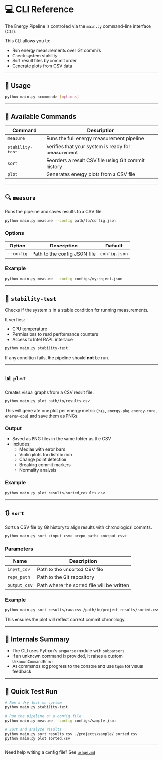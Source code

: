 # 💻 CLI Reference

The Energy Pipeline is controlled via the `main.py` command-line interface (CLI).

This CLI allows you to:

- Run energy measurements over Git commits
- Check system stability
- Sort result files by commit order
- Generate plots from CSV data

---

## 🧾 Usage

```bash
python main.py <command> [options]
```

---

## 📌 Available Commands

| Command          | Description                                         |
| ---------------- | --------------------------------------------------- |
| `measure`        | Runs the full energy measurement pipeline           |
| `stability-test` | Verifies that your system is ready for measurement  |
| `sort`           | Reorders a result CSV file using Git commit history |
| `plot`           | Generates energy plots from a CSV file              |

---

## 🔍 `measure`

Runs the pipeline and saves results to a CSV file.

```bash
python main.py measure --config path/to/config.json
```

### Options

| Option     | Description                  | Default       |
| ---------- | ---------------------------- | ------------- |
| `--config` | Path to the config JSON file | `config.json` |

### Example

```bash
python main.py measure --config configs/myproject.json
```

---

## 🧪 `stability-test`

Checks if the system is in a stable condition for running measurements.

It verifies:

- CPU temperature
- Permissions to read performance counters
- Access to Intel RAPL interface

```bash
python main.py stability-test
```

If any condition fails, the pipeline should **not** be run.

---

## 📊 `plot`

Creates visual graphs from a CSV result file.

```bash
python main.py plot path/to/results.csv
```

This will generate one plot per energy metric (e.g., `energy-pkg`, `energy-core`, `energy-gpu`) and save them as PNGs.

### Output

- Saved as PNG files in the same folder as the CSV
- Includes:
  - Median with error bars
  - Violin plots for distribution
  - Change point detection
  - Breaking commit markers
  - Normality analysis

### Example

```bash
python main.py plot results/sorted_results.csv
```

---

## 🔃 `sort`

Sorts a CSV file by Git history to align results with chronological commits.

```bash
python main.py sort <input_csv> <repo_path> <output_csv>
```

### Parameters

| Name         | Description                                |
| ------------ | ------------------------------------------ |
| `input_csv`  | Path to the unsorted CSV file              |
| `repo_path`  | Path to the Git repository                 |
| `output_csv` | Path where the sorted file will be written |

### Example

```bash
python main.py sort results/raw.csv /path/to/project results/sorted.csv
```

This ensures the plot will reflect correct commit chronology.

---

## 🧠 Internals Summary

- The CLI uses Python's `argparse` module with `subparsers`
- If an unknown command is provided, it raises a custom `UnknownCommandError`
- All commands log progress to the console and use `tqdm` for visual feedback

---

## 🧪 Quick Test Run

```bash
# Run a dry test on system
python main.py stability-test

# Run the pipeline on a config file
python main.py measure --config configs/sample.json

# Sort and analyze results
python main.py sort results.csv ./projects/sample/ sorted.csv
python main.py plot sorted.csv
```

---

Need help writing a config file? See [`usage.md`](usage.md)
